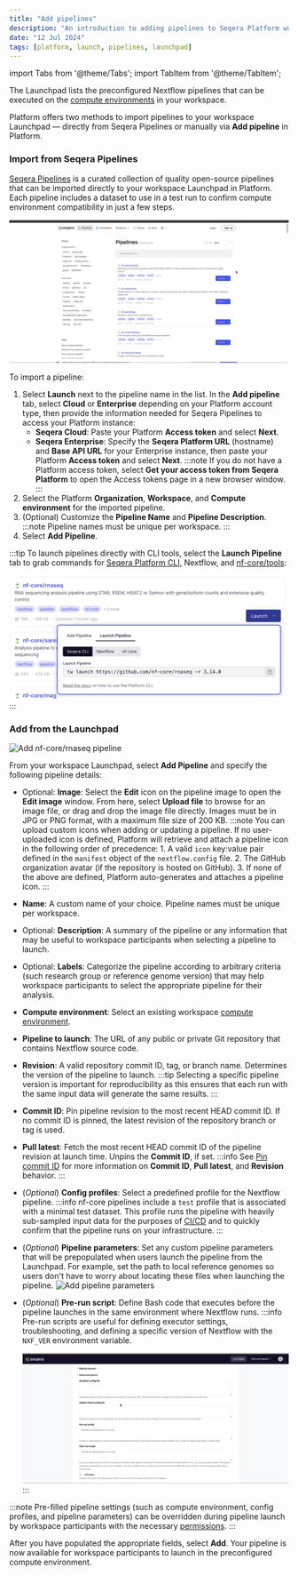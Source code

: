 ```yaml
---
title: "Add pipelines"
description: "An introduction to adding pipelines to Seqera Platform workspaces"
date: "12 Jul 2024"
tags: [platform, launch, pipelines, launchpad]
---
```


import Tabs from '@theme/Tabs';
import TabItem from '@theme/TabItem';

The Launchpad lists the preconfigured Nextflow pipelines that can be executed on the [compute environments](../../compute-envs/overview) in your workspace. 

Platform offers two methods to import pipelines to your workspace Launchpad — directly from Seqera Pipelines or manually via **Add pipeline** in Platform.

### Import from Seqera Pipelines

[Seqera Pipelines](https://seqera.io/pipelines) is a curated collection of quality open-source pipelines that can be imported directly to your workspace Launchpad in Platform. Each pipeline includes a dataset to use in a test run to confirm compute environment compatibility in just a few steps.

![Seqera Pipelines add to Launchpad](assets/seqera-pipelines-add-pipeline.gif)

To import a pipeline:
1. Select **Launch** next to the pipeline name in the list. In the **Add pipeline** tab, select **Cloud** or **Enterprise** depending on your Platform account type, then provide the information needed for Seqera Pipelines to access your Platform instance:
    - **Seqera Cloud**: Paste your Platform **Access token** and select **Next**.  
    - **Seqera Enterprise**: Specify the **Seqera Platform URL** (hostname) and **Base API URL** for your Enterprise instance, then paste your Platform **Access token** and select **Next**.
    :::note
    If you do not have a Platform access token, select **Get your access token from Seqera Platform** to open the Access tokens page in a new browser window.
    :::
1. Select the Platform **Organization**, **Workspace**, and **Compute environment** for the imported pipeline. 
1. (Optional) Customize the **Pipeline Name** and **Pipeline Description**.
    :::note
    Pipeline names must be unique per workspace.
    :::
1. Select **Add Pipeline**. 

:::tip
To launch pipelines directly with CLI tools, select the **Launch Pipeline** tab to grab commands for [Seqera Platform CLI](./automation#platform-cli), Nextflow, and [nf-core/tools](https://nf-co.re/docs/nf-core-tools):

![Launch Seqera Pipeline](assets/seqera-pipelines-launch-cli.png)
:::

### Add from the Launchpad 

![Add nf-core/rnaseq pipeline](assets/sp-cloud-add-rnaseq.gif)

From your workspace Launchpad, select **Add Pipeline** and specify the following pipeline details:

- Optional: **Image**: Select the **Edit** icon on the pipeline image to open the **Edit image** window. From here, select **Upload file** to browse for an image file, or drag and drop the image file directly. Images must be in JPG or PNG format, with a maximum file size of 200 KB.
    :::note
    You can upload custom icons when adding or updating a pipeline. If no user-uploaded icon is defined, Platform will retrieve and attach a pipeline icon in the following order of precedence:
      1. A valid `icon` key:value pair defined in the `manifest` object of the `nextflow.config` file.
      2. The GitHub organization avatar (if the repository is hosted on GitHub).
    3. If none of the above are defined, Platform auto-generates and attaches a pipeline icon.
    :::
- **Name**: A custom name of your choice. Pipeline names must be unique per workspace. 
- Optional: **Description**: A summary of the pipeline or any information that may be useful to workspace participants when selecting a pipeline to launch. 
- Optional: **Labels**: Categorize the pipeline according to arbitrary criteria (such research group or reference genome version) that may help workspace participants to select the appropriate pipeline for their analysis.
- **Compute environment**: Select an existing workspace [compute environment](../../compute-envs/overview).
- **Pipeline to launch**: The URL of any public or private Git repository that contains Nextflow source code.
- **Revision**: A valid repository commit ID, tag, or branch name. Determines the version of the pipeline to launch. 
    :::tip
    Selecting a specific pipeline version is important for reproducibility as this ensures that each run with the same input data will generate the same results.
    :::
- **Commit ID**: Pin pipeline revision to the most recent HEAD commit ID. If no commit ID is pinned, the latest revision of the repository branch or tag is used.
- **Pull latest**: Fetch the most recent HEAD commit ID of the pipeline revision at launch time. Unpins the **Commit ID**, if set. 
    :::info
    See [Pin commit ID](../../pipelines/overview.md#pin-commit-id) for more information on **Commit ID**, **Pull latest**, and **Revision** behavior. 
    :::
- (*Optional*) **Config profiles**: Select a predefined profile for the Nextflow pipeline. 
    :::info 
    nf-core pipelines include a `test` profile that is associated with a minimal test dataset. This profile runs the pipeline with heavily sub-sampled input data for the purposes of [CI/CD](https://resources.github.com/devops/ci-cd/) and to quickly confirm that the pipeline runs on your infrastructure.
    :::
- (*Optional*) **Pipeline parameters**: Set any custom pipeline parameters that will be prepopulated when users launch the pipeline from the Launchpad. For example, set the path to local reference genomes so users don't have to worry about locating these files when launching the pipeline.
    ![Add pipeline parameters](assets/sp-cloud-pipeline-params.gif)
- (*Optional*) **Pre-run script**: Define Bash code that executes before the pipeline launches in the same environment where Nextflow runs. 
    :::info 
    Pre-run scripts are useful for defining executor settings, troubleshooting, and defining a specific version of Nextflow with the `NXF_VER` environment variable.

    ![Specify NF version in pre-run script](assets/sp-cloud-pre-run-options.gif) 
    :::

:::note
Pre-filled pipeline settings (such as compute environment, config profiles, and pipeline parameters) can be overridden during pipeline launch by workspace participants with the necessary [permissions](../../orgs-and-teams/roles).
::: 

After you have populated the appropriate fields, select **Add**. Your pipeline is now available for workspace participants to launch in the preconfigured compute environment.






